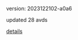 version: 2023122102-a0a6

updated 28 avds

[details](https://github.com/0x74f917491bfa7ebfa379/ali_avd_db/blob/master/change_log/2023/12/21/02/a0a6.txt)